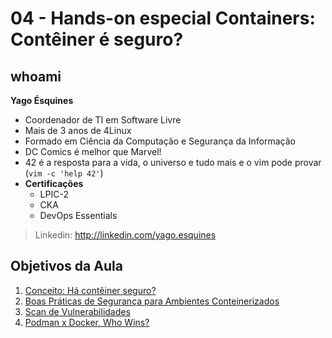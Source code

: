 # 04 - Hands-on especial Containers: Contêiner é seguro?

## whoami

**Yago Ésquines**

- Coordenador de TI em Software Livre
- Mais de 3 anos de 4Linux
- Formado em Ciência da Computação e Segurança da Informação
- DC Comics é melhor que Marvel! 
- 42 é a resposta para a vida, o universo e tudo mais e o vim pode provar (`vim -c 'help 42'`)
- **Certificações**
  - LPIC-2
  - CKA
  - DevOps Essentials

> Linkedin: http://linkedin.com/yago.esquines

## Objetivos da Aula

1. [Conceito: Há contêiner seguro?](conceito.md)
2. [Boas Práticas de Segurança para Ambientes Conteinerizados](owasp_container-security.md)
3. [Scan de Vulnerabilidades](clair.md)
4. [Podman x Docker, Who Wins?](podman.md) 

